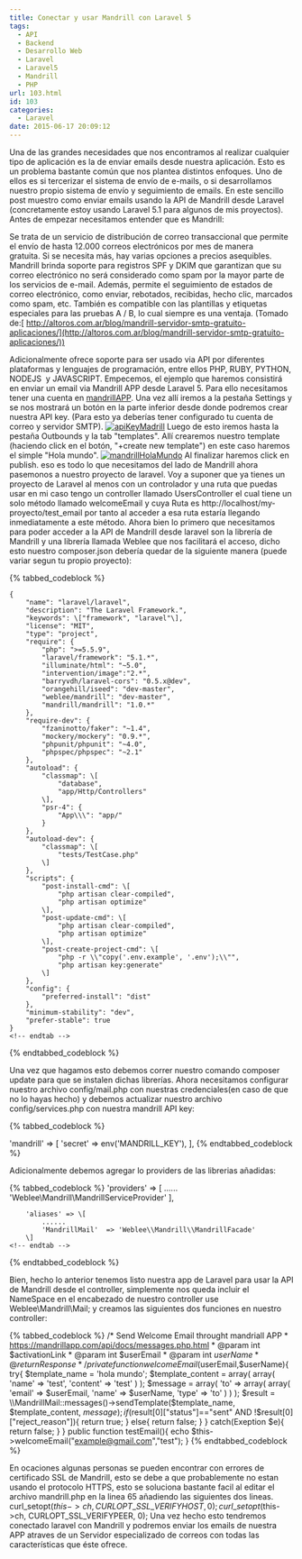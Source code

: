 ```yaml
---
title: Conectar y usar Mandrill con Laravel 5
tags:
  - API
  - Backend
  - Desarrollo Web
  - Laravel
  - Laravel5
  - Mandrill
  - PHP
url: 103.html
id: 103
categories:
  - Laravel
date: 2015-06-17 20:09:12
---
```


Una de las grandes necesidades que nos encontramos al realizar cualquier tipo de aplicación es la de enviar emails desde nuestra aplicación. Esto es un problema bastante común que nos plantea distintos enfoques. Uno de ellos es si tercerizar el sistema de envío de e-mails, o si desarrollamos nuestro propio sistema de envío y seguimiento de emails. En este sencillo post muestro como enviar emails usando la API de Mandrill desde Laravel (concretamente estoy usando Laravel 5.1 para algunos de mis proyectos). Antes de empezar necesitamos entender que es Mandrill:
<!-- more -->
Se trata de un servicio de distribución de correo transaccional que permite el envío de hasta 12.000 correos electrónicos por mes de manera gratuita. Si se necesita más, hay varias opciones a precios asequibles. Mandrill brinda soporte para registros SPF y DKIM que garantizan que su correo electrónico no será considerado como spam por la mayor parte de los servicios de e-mail. Además, permite el seguimiento de estados de correo electrónico, como enviar, rebotados, recibidas, hecho clic, marcados como spam, etc. También es compatible con las plantillas y etiquetas especiales para las pruebas A / B, lo cual siempre es una ventaja. (Tomado de:[ http://altoros.com.ar/blog/mandrill-servidor-smtp-gratuito-aplicaciones/](http://altoros.com.ar/blog/mandrill-servidor-smtp-gratuito-aplicaciones/))

Adicionalmente ofrece soporte para ser usado via API por diferentes plataformas y lenguajes de programación, entre ellos PHP, RUBY, PYTHON, NODEJS  y JAVASCRIPT. Empecemos, el ejemplo que haremos consistirá en enviar un email via Mandrill APP desde Laravel 5. Para ello necesitamos tener una cuenta en [mandrillAPP](https://mandrillapp.com/). Una vez allí iremos a la pestaña Settings y se nos mostrará un botón en la parte inferior desde donde podremos crear nuestra API key. (Para esto ya deberías tener configurado tu cuenta de correo y servidor SMTP). [![apiKeyMadrill](https://storage.googleapis.com/sebastian-gomez-blog.appspot.com/uploads/2015/06/apiKeyMadrill.png)](https://storage.googleapis.com/sebastian-gomez-blog.appspot.com/uploads/2015/06/apiKeyMadrill.png) Luego de esto iremos hasta la pestaña Outbounds y la tab "templates". Allí crearemos nuestro template (haciendo click en el botón, "+create new template") en este caso haremos el simple "Hola mundo". [![mandrillHolaMundo](https://storage.googleapis.com/sebastian-gomez-blog.appspot.com/uploads/2015/06/mandrillHolaMundo-300x123.png)](https://storage.googleapis.com/sebastian-gomez-blog.appspot.com/uploads/2015/06/mandrillHolaMundo.png) Al finalizar haremos click en publish. eso es todo lo que necesitamos del lado de Mandrill ahora pasemonos a nuestro proyecto de laravel. Voy a suponer que ya tienes un proyecto de Laravel al menos con un controlador y una ruta que puedas usar en mi caso tengo un controller llamado UsersController el cual tiene un solo método llamado welcomeEmail y cuya Ruta es http://localhost/my-proyecto/test_email por tanto al acceder a esa ruta estaría llegando inmediatamente a este método. Ahora bien lo primero que necesitamos para poder acceder a la API de Mandrill desde laravel son la librería de Mandrill y una librería llamada Weblee que nos facilitará el acceso, dicho esto nuestro composer.json debería quedar de la siguiente manera (puede variar segun tu propio proyecto):

{% tabbed_codeblock  %}
  <!-- tab js -->
	{
		"name": "laravel/laravel",
		"description": "The Laravel Framework.",
		"keywords": \["framework", "laravel"\],
		"license": "MIT",
		"type": "project",
		"require": {
			"php": ">=5.5.9",
			"laravel/framework": "5.1.*",
			"illuminate/html": "~5.0",
			"intervention/image":"2.*",
			"barryvdh/laravel-cors": "0.5.x@dev",
			"orangehill/iseed": "dev-master",
			"weblee/mandrill": "dev-master",
			"mandrill/mandrill": "1.0.*"
		},
		"require-dev": {
			"fzaninotto/faker": "~1.4",
			"mockery/mockery": "0.9.*",
			"phpunit/phpunit": "~4.0",
			"phpspec/phpspec": "~2.1"
		},
		"autoload": {
			"classmap": \[
				"database",
				"app/Http/Controllers"
			\],
			"psr-4": {
				"App\\\": "app/"
			}
		},
		"autoload-dev": {
			"classmap": \[
				"tests/TestCase.php"
			\]
		},
		"scripts": {
			"post-install-cmd": \[
				"php artisan clear-compiled",
				"php artisan optimize"
			\],
			"post-update-cmd": \[
				"php artisan clear-compiled",
				"php artisan optimize"
			\],
			"post-create-project-cmd": \[
				"php -r \\"copy('.env.example', '.env');\\"",
				"php artisan key:generate"
			\]
		},
		"config": {
			"preferred-install": "dist"
		},
		"minimum-stability": "dev",
		"prefer-stable": true
	}
	<!-- endtab -->
{% endtabbed_codeblock %}

Una vez que hagamos esto debemos correr nuestro comando composer update para que se instalen dichas librerías. Ahora necesitamos configurar nuestro archivo config/mail.php con nuestras credenciales(en caso de que no lo hayas hecho) y debemos actualizar nuestro archivo config/services.php con nuestra mandrill API key:

{% tabbed_codeblock  %}
  <!-- tab js -->
  'mandrill' => \[
        'secret' => env('MANDRILL_KEY'),
    \],
	<!-- endtab -->
{% endtabbed_codeblock %}

Adicionalmente debemos agregar lo providers de las librerias añadidas:

{% tabbed_codeblock  %}
  	<!-- tab js -->
		'providers' => \[
			......
			'Weblee\\Mandrill\\MandrillServiceProvider'
		\],

		'aliases' => \[
			......
			'MandrillMail'  => 'Weblee\\Mandrill\\MandrillFacade'
		\]
	<!-- endtab -->
{% endtabbed_codeblock %}

Bien, hecho lo anterior tenemos listo nuestra app de Laravel para usar la API de Mandrill desde el controller, simplemente nos queda incluir el NameSpace en el encabezado de nuestro controller use Weblee\\Mandrill\\Mail; y creamos las siguientes dos funciones en nuestro controller:

{% tabbed_codeblock  %}
  	<!-- tab php -->
		/* Send Welcome Email throught mandriall APP
		* https://mandrillapp.com/api/docs/messages.php.html
		* @param  int  $activationLink
		* @param  int  $userEmail
		* @param  int  $userName
		* @return Response
		*/
		private function welcomeEmail($userEmail,$userName){
			try{
				$template_name = 'hola mundo';
				$template_content = array(
					array(
						'name' => 'test',
						'content' => 'test'
					)
				);
				$message = array(
					'to' => array(
						array(
							'email' =>	$userEmail,
							'name' 	=> 	$userName,
							'type' 	=> 'to'
						)
					)
				);
				$result = \\MandrillMail::messages()->sendTemplate($template\_name, $template\_content, $message);
				if($result\[0\]\["status"\]=="sent" AND !$result\[0\]\["reject_reason"\]){
					return true;
				}
				else{
					return false;
				}
			}
			catch(Exeption $e){
				return false;
			}
		}
		public function testEmail(){
			echo $this->welcomeEmail("example@gmail.com","test");
		}
	<!-- endtab -->
{% endtabbed_codeblock %}

En ocaciones algunas personas se pueden encontrar con errores de certificado SSL de Mandrill, esto se debe a que probablemente no estan usando el protocolo HTTPS, esto se soluciona bastante facil al editar el archivo mandrill.php en la linea 65 añadiendo las siguientes dos lineas. curl\_setopt($this->ch, CURLOPT\_SSL\_VERIFYHOST, 0); curl\_setopt($this->ch, CURLOPT\_SSL\_VERIFYPEER, 0); Una vez hecho esto tendremos conectado laravel con Mandrill y podremos enviar los emails de nuestra APP atraves de un Servidor especializado de correos con todas las características que éste ofrece.